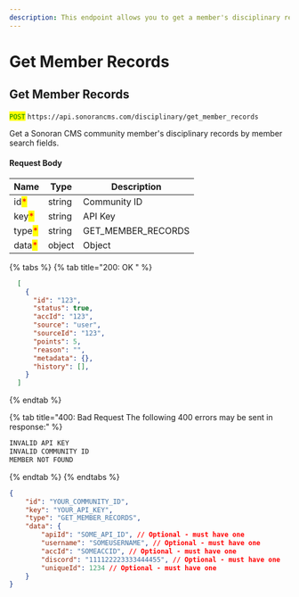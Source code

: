 ```yaml
---
description: This endpoint allows you to get a member's disciplinary records
---
```


# Get Member Records

## Get Member Records

<mark style="color:green;">`POST`</mark> `https://api.sonorancms.com/disciplinary/get_member_records`

Get a Sonoran CMS community member's disciplinary records by member search fields.

#### Request Body

| Name                                   | Type   | Description          |
| -------------------------------------- | ------ | -------------------- |
| id<mark style="color:red;">\*</mark>   | string | Community ID         |
| key<mark style="color:red;">\*</mark>  | string | API Key              |
| type<mark style="color:red;">\*</mark> | string | GET\_MEMBER\_RECORDS |
| data<mark style="color:red;">\*</mark> | object | Object               |

{% tabs %}
{% tab title="200: OK " %}
```json
  [
    {
      "id": "123",
      "status": true,
      "accId": "123",
      "source": "user",
      "sourceId": "123",
      "points": 5,
      "reason": "",
      "metadata": {},
      "history": [],
    }
  ]
```
{% endtab %}

{% tab title="400: Bad Request The following 400 errors may be sent in response:" %}
```javascript
INVALID API KEY
INVALID COMMUNITY ID
MEMBER NOT FOUND
```
{% endtab %}
{% endtabs %}

```json
{
    "id": "YOUR_COMMUNITY_ID",
    "key": "YOUR_API_KEY",
    "type": "GET_MEMBER_RECORDS",
    "data": {
        "apiId": "SOME_API_ID", // Optional - must have one
        "username": "SOMEUSERNAME", // Optional - must have one
        "accId": "SOMEACCID", // Optional - must have one
        "discord": "111122223333444455", // Optional - must have one
        "uniqueId": 1234 // Optional - must have one
    }
}
```

